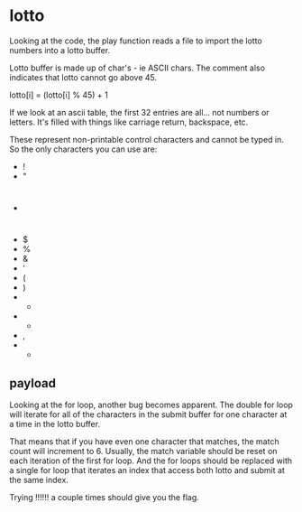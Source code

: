 # lotto

Looking at the code, the play function reads a file to import
the lotto numbers into a lotto buffer.

Lotto buffer is made up of char's - ie ASCII chars. The comment
also indicates that lotto cannot go above 45.
 
lotto[i] = (lotto[i] % 45) + 1

If we look at an ascii table, the first 32 entries are all...
not numbers or letters. It's filled with things like carriage
return, backspace, etc.

These represent non-printable control characters and cannot be
typed in. So the only characters you can use are: 

- !
- "
- #
- $
- %
- &
- '
- (
- )
- *
- +
- ,
- -

## payload

Looking at the for loop, another bug becomes apparent. The 
double for loop will iterate for all of the characters in the
submit buffer for one character at a time in the lotto buffer.

That means that if you have even one character that matches,
the match count will increment to 6. Usually, the match variable
should be reset on each iteration of the first for loop. And
the for loops should be replaced with a single for loop that 
iterates an index that access both lotto and submit at the same
index.

Trying !!!!!! a couple times should give you the flag.
